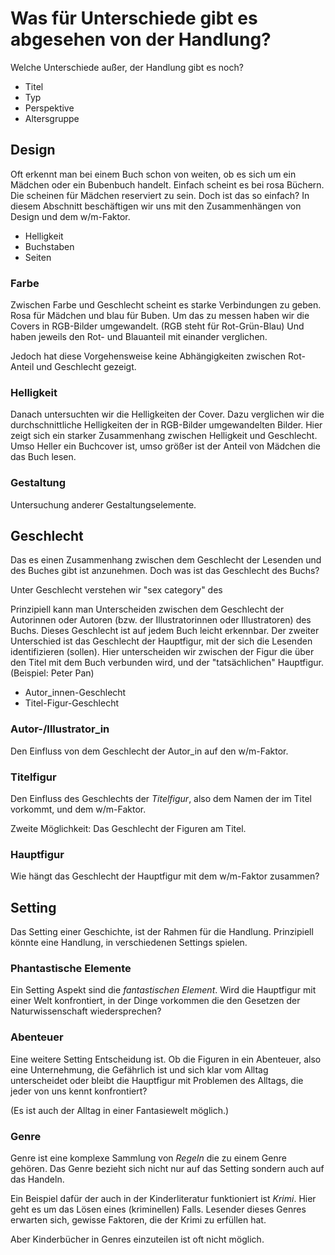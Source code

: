 Was für Unterschiede gibt es abgesehen von der Handlung?
========================================================

  Welche Unterschiede außer, der Handlung gibt es noch?

  * Titel
  * Typ
  * Perspektive
  * Altersgruppe



Design
------

  Oft erkennt man bei einem Buch schon von weiten, ob es sich um ein Mädchen oder ein Bubenbuch handelt. Einfach scheint es bei rosa Büchern. Die scheinen für Mädchen reserviert zu sein. Doch ist das so einfach? In diesem Abschnitt beschäftigen wir uns mit den Zusammenhängen von Design und dem w/m-Faktor.

  * Helligkeit
  * Buchstaben
  * Seiten

### Farbe

  Zwischen Farbe und Geschlecht scheint es starke Verbindungen zu geben. Rosa für Mädchen und blau für Buben. Um das zu messen haben wir die Covers in RGB-Bilder umgewandelt. (RGB steht für Rot-Grün-Blau) Und haben jeweils den Rot- und Blauanteil mit einander verglichen.

  Jedoch hat diese Vorgehensweise keine Abhängigkeiten zwischen Rot-Anteil und Geschlecht gezeigt.

### Helligkeit

  Danach untersuchten wir die Helligkeiten der Cover. Dazu verglichen wir die durchschnittliche Helligkeiten der in RGB-Bilder umgewandelten Bilder. Hier zeigt sich ein starker Zusammenhang zwischen Helligkeit und Geschlecht.
  Umso Heller ein Buchcover ist, umso größer ist der Anteil von Mädchen die das Buch lesen.

### Gestaltung

  Untersuchung anderer Gestaltungselemente.



Geschlecht
----------

  Das es einen Zusammenhang zwischen dem Geschlecht der Lesenden und des Buches gibt ist anzunehmen. Doch was ist das Geschlecht des Buchs?

  Unter Geschlecht verstehen wir "sex category" des

  Prinzipiell kann man Unterscheiden zwischen dem Geschlecht der Autorinnen oder Autoren (bzw. der Illustratorinnen oder Illustratoren) des Buchs.
  Dieses Geschlecht ist auf jedem Buch leicht erkennbar.
  Der zweiter Unterschied ist das Geschlecht der Hauptfigur, mit der sich die Lesenden identifizieren (sollen). Hier unterscheiden wir zwischen der Figur die über den Titel mit dem Buch verbunden wird, und der "tatsächlichen" Hauptfigur. (Beispiel: Peter Pan)

  * Autor_innen-Geschlecht
  * Titel-Figur-Geschlecht

### Autor-/Illustrator_in

  Den Einfluss von dem Geschlecht der Autor_in auf den w/m-Faktor.

### Titelfigur

  Den Einfluss des Geschlechts der *Titelfigur*, also dem Namen der im Titel vorkommt, und dem w/m-Faktor.

  Zweite Möglichkeit: Das Geschlecht der Figuren am Titel.

### Hauptfigur

  Wie hängt das Geschlecht der Hauptfigur mit dem w/m-Faktor zusammen?



Setting
-------

  Das Setting einer Geschichte, ist der Rahmen für die Handlung.
  Prinzipiell könnte eine Handlung, in verschiedenen Settings spielen.



### Phantastische Elemente

  Ein Setting Aspekt sind die *fantastischen Element*. Wird die Hauptfigur mit einer Welt konfrontiert, in der Dinge vorkommen die den Gesetzen der Naturwissenschaft wiedersprechen?

### Abenteuer

  Eine weitere Setting Entscheidung ist. Ob die Figuren in ein Abenteuer, also eine Unternehmung, die Gefährlich ist und sich klar vom Alltag unterscheidet oder bleibt die Hauptfigur mit Problemen des Alltags, die jeder von uns kennt konfrontiert?

  (Es ist auch der Alltag in einer Fantasiewelt möglich.)
  

### Genre

  Genre ist eine komplexe Sammlung von *Regeln* die zu einem Genre gehören.
  Das Genre bezieht sich nicht nur auf das Setting sondern auch auf das Handeln.

  Ein Beispiel dafür der auch in der Kinderliteratur funktioniert ist *Krimi*.
  Hier geht es um das Lösen eines (kriminellen) Falls. Lesender dieses Genres erwarten sich, gewisse Faktoren, die der Krimi zu erfüllen hat.

  Aber Kinderbücher in Genres einzuteilen ist oft nicht möglich.












